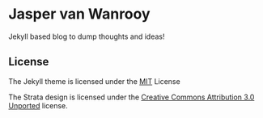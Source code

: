 # Jasper van Wanrooy

Jekyll based blog to dump thoughts and ideas!

## License

The Jekyll theme is licensed under the [MIT](http://choosealicense.com/licenses/mit/) License

The Strata design is licensed under the [Creative Commons Attribution 3.0 Unported](http://creativecommons.org/licenses/by/3.0/) license.
